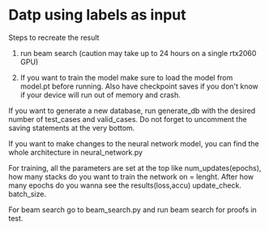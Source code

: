 <h1> Datp using labels as input </h1>

Steps to recreate the result <br>
1. run beam search (caution may take up to 24 hours on a single rtx2060 GPU)

2. If you want to train the model make sure to load the model from model.pt before running. Also have checkpoint saves if you don't know if your device will run out of memory and crash. 

If you want to generate a new database, run generate_db with the desired number of test_cases and valid_cases.
Do not forget to uncomment the saving statements at the very bottom.

If you want to make changes to the neural network model, you can find the whole architecture in neural_network.py

For training, all the parameters are set at the top like num_updates(epochs), how many stacks do you want to train the network on = lenght. After how many epochs do you wanna see the results(loss,accu) update_check. batch_size.

For beam search go to beam_search.py and run beam search for proofs in test.
